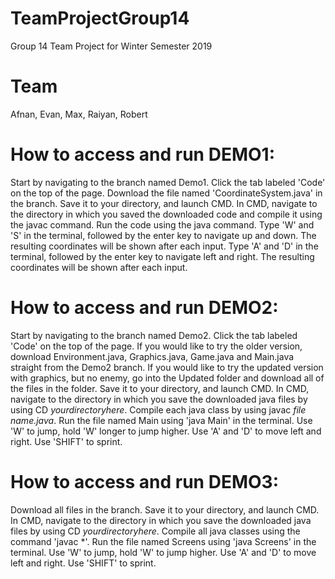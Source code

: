 # TeamProjectGroup14
Group 14 Team Project for Winter Semester 2019

# Team
Afnan, Evan, Max, Raiyan, Robert

# How to access and run DEMO1:
Start by navigating to the branch named Demo1.
Click the tab labeled 'Code' on the top of the page.
Download the file named 'CoordinateSystem.java' in the branch.
Save it to your directory, and launch CMD.
In CMD, navigate to the directory in which you saved the downloaded code and compile it using the javac command.
Run the code using the java command.
Type 'W' and 'S' in the terminal, followed by the enter key to navigate up and down. The resulting coordinates will be shown after each input.
Type 'A' and 'D' in the terminal, followed by the enter key to navigate left and right. The resulting coordinates will be shown after each input.
# How to access and run DEMO2:
Start by navigating to the branch named Demo2.
Click the tab labeled 'Code' on the top of the page.
If you would like to try the older version, download Environment.java, Graphics.java, Game.java and Main.java straight from the Demo2 branch.
If you would like to try the updated version with graphics, but no enemy, go into the Updated folder and download all of the files in the folder.
Save it to your directory, and launch CMD.
In CMD, navigate to the directory in which you save the downloaded java files by using CD *yourdirectoryhere*.
Compile each java class by using javac *file name.java*.
Run the file named Main using 'java Main' in the terminal.
Use 'W' to jump, hold 'W' longer to jump higher.
Use 'A' and 'D' to move left and right.
Use 'SHIFT' to sprint.
# How to access and run DEMO3:
Download all files in the branch.
Save it to your directory, and launch CMD.
In CMD, navigate to the directory in which you save the downloaded java files by using CD *yourdirectoryhere*.
Compile all java classes using the command 'javac *'.
Run the file named Screens using 'java Screens' in the terminal.
Use 'W' to jump, hold 'W' to jump higher.
Use 'A' and 'D' to move left and right.
Use 'SHIFT' to sprint.
